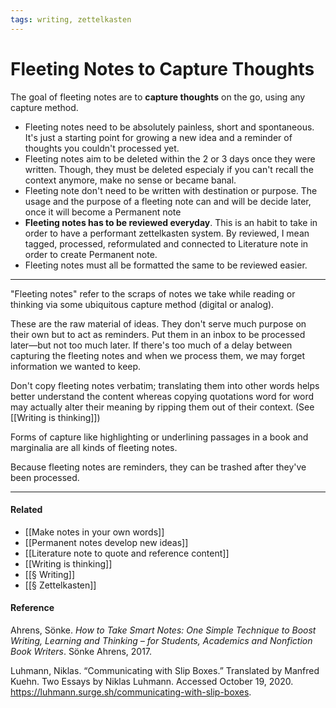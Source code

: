```yaml
---
tags: writing, zettelkasten
---
```

#  Fleeting Notes to Capture Thoughts

The goal of fleeting notes are to **capture thoughts** on the go, using any capture method.

- Fleeting notes need to be absolutely painless, short and spontaneous. It's just a starting point for growing a new idea and a reminder of thoughts you couldn't processed yet. 
- Fleeting notes aim to be deleted within the 2 or 3 days once they were written. Though, they must be deleted especialy if you can't recall the context anymore, make no sense or became banal. 
- Fleeting note don't need to be written with destination or purpose. The usage and the purpose of a fleeting note can and will be decide later, once it will become a Permanent note
- **Fleeting notes has to be reviewed everyday**. This is an habit to take in order to have a performant zettelkasten system. By reviewed, I mean tagged, processed, reformulated and connected to Literature note in order to create Permanent note.
- Fleeting notes must all be formatted the same to be reviewed easier.

---

"Fleeting notes" refer to the scraps of notes we take while reading or thinking via some ubiquitous capture method (digital or analog). 

These are the raw material of ideas. They don't serve much purpose on their own but to act as reminders. Put them in an inbox to be processed later—but not too much later. If there's too much of a delay between capturing the fleeting notes and when we process them, we may forget information we wanted to keep.

Don't copy fleeting notes verbatim; translating them into other words helps better understand the content whereas copying quotations word for word may actually alter their meaning by ripping them out of their context. (See [[Writing is thinking]])

Forms of capture like highlighting or underlining passages in a book and marginalia are all kinds of fleeting notes.

Because fleeting notes are reminders, they can be trashed after they've been processed.


---

#### Related

- [[Make notes in your own words]]
- [[Permanent notes develop new ideas]]
- [[Literature note to quote and reference content]]
- [[Writing is thinking]]
- [[§ Writing]]
- [[§ Zettelkasten]]

#### Reference

Ahrens, Sönke. _How to Take Smart Notes: One Simple Technique to Boost Writing, Learning and Thinking – for Students, Academics and Nonfiction Book Writers_. Sönke Ahrens, 2017.

Luhmann, Niklas. “Communicating with Slip Boxes.” Translated by Manfred Kuehn. Two Essays by Niklas Luhmann. Accessed October 19, 2020. https://luhmann.surge.sh/communicating-with-slip-boxes.